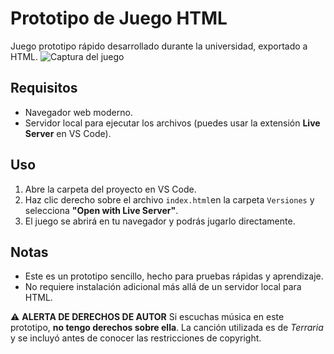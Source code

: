# Prototipo de Juego HTML

Juego prototipo rápido desarrollado durante la universidad, exportado a HTML.
![Captura del juego](/Images/JuegoAvionetas.gif)

## Requisitos
- Navegador web moderno.
- Servidor local para ejecutar los archivos (puedes usar la extensión **Live Server** en VS Code).

## Uso
1. Abre la carpeta del proyecto en VS Code.
2. Haz clic derecho sobre el archivo `index.html`en la carpeta `Versiones` y selecciona **"Open with Live Server"**.
3. El juego se abrirá en tu navegador y podrás jugarlo directamente.

## Notas
- Este es un prototipo sencillo, hecho para pruebas rápidas y aprendizaje.
- No requiere instalación adicional más allá de un servidor local para HTML.

⚠️ **ALERTA DE DERECHOS DE AUTOR**
Si escuchas música en este prototipo, **no tengo derechos sobre ella**. La canción utilizada es de *Terraria* y se incluyó antes de conocer las restricciones de copyright.

